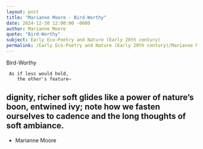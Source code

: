 ```yaml
---
layout: post
title: "Marianne Moore - Bird-Worthy"
date: 2024-12-30 12:00:00 -0000
author: Marianne Moore
quote: "Bird-Worthy"
subject: Early Eco-Poetry and Nature (Early 20th century)
permalink: /Early Eco-Poetry and Nature (Early 20th century)/Marianne Moore/Marianne Moore - Bird-Worthy
---
```


Bird-Worthy

     As if less would hold,
        the other's feature—
  dignity, richer soft
glides like a power
  of nature’s boon, entwined
  ivy; note how we
  fasten ourselves to
  cadence and the long
  thoughts of soft ambiance.
   ----

- Marianne Moore
